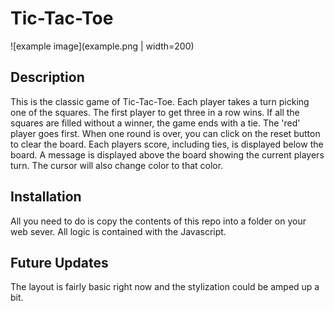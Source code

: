 # Tic-Tac-Toe
![example image](example.png | width=200)
## Description
This is the classic game of Tic-Tac-Toe. Each player takes a turn picking one of the squares. The first player to get three in a row wins. If all the squares are filled without a winner, the game ends with a tie. The 'red' player goes first. When one round is over, you can click on the reset button to clear the board. Each players score, including ties, is displayed below the board. A message is displayed above the board showing the current players turn. The cursor will also change color to that color. 

## Installation
All you need to do is copy the contents of this repo into a folder on your web sever. All logic is contained with the Javascript.

## Future Updates
The layout is fairly basic right now and the stylization could be amped up a bit. 
